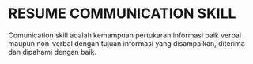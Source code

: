 
# RESUME COMMUNICATION SKILL

Comunication skill adalah kemampuan pertukaran informasi baik verbal maupun non-verbal dengan tujuan informasi yang disampaikan, diterima dan dipahami dengan baik.
